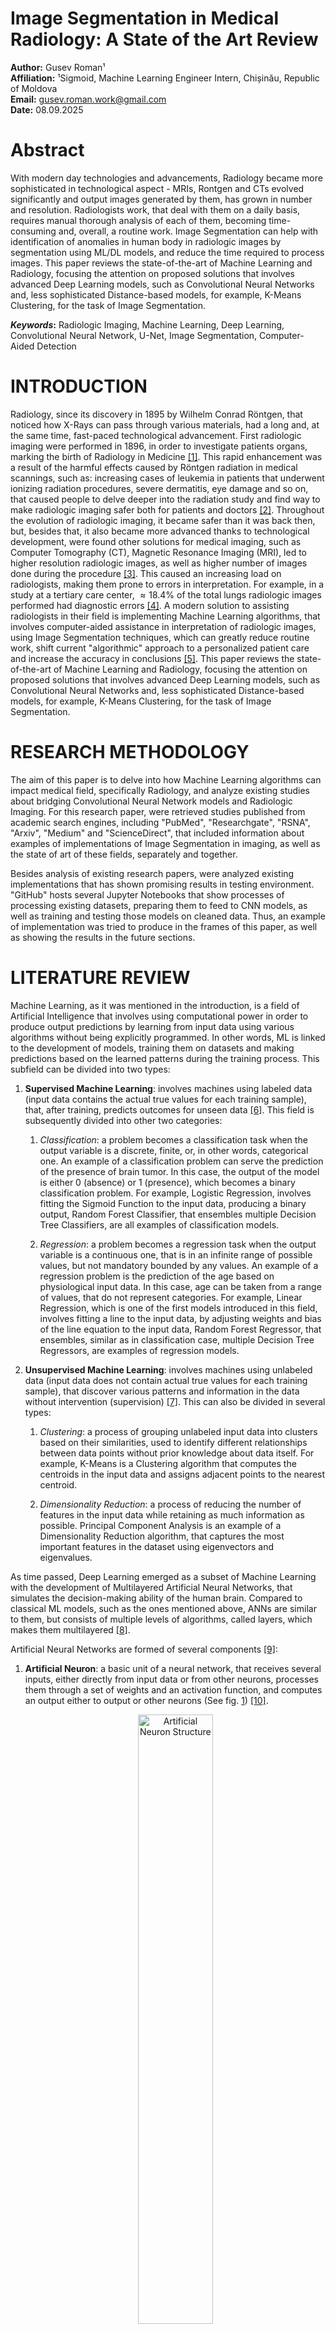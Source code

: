 # Image Segmentation in Medical Radiology: A State of the Art Review

**Author:** Gusev Roman¹  
**Affiliation:** ¹Sigmoid, Machine Learning Engineer Intern, Chișinău, Republic of Moldova  
**Email:** [gusev.roman.work@gmail.com](mailto:gusev.roman.work@gmail.com)  
**Date:** 08.09.2025

# Abstract

With modern day technologies and advancements, Radiology became more
sophisticated in technological aspect - MRIs, Rontgen and CTs evolved
significantly and output images generated by them, has grown in number
and resolution. Radiologists work, that deal with them on a daily basis,
requires manual thorough analysis of each of them, becoming
time-consuming and, overall, a routine work. Image Segmentation can help
with identification of anomalies in human body in radiologic images by
segmentation using ML/DL models, and reduce the time required to process
images. This paper reviews the state-of-the-art of Machine Learning and
Radiology, focusing the attention on proposed solutions that involves
advanced Deep Learning models, such as Convolutional Neural Networks
and, less sophisticated Distance-based models, for example, K-Means
Clustering, for the task of Image Segmentation.

***Keywords*:** Radiologic Imaging, Machine Learning, Deep Learning,
Convolutional Neural Network, U-Net, Image Segmentation, Computer-Aided
Detection

# INTRODUCTION

Radiology, since its discovery in 1895 by Wilhelm Conrad Röntgen, that
noticed how X-Rays can pass through various materials, had a long and,
at the same time, fast-paced technological advancement. First radiologic
imaging were performed in 1896, in order to investigate patients organs,
marking the birth of Radiology in Medicine [[1]](#ref_intro_2). This rapid enhancement
was a result of the harmful effects caused by Röntgen radiation in
medical scannings, such as: increasing cases of leukemia in patients
that underwent ionizing radiation procedures, severe dermatitis, eye
damage and so on, that caused people to delve deeper into the radiation
study and find way to make radiologic imaging safer both for patients
and doctors [[2]](#ref_intro_2). Throughout the evolution of radiologic imaging, it
became safer than it was back then, but, besides that, it also became
more advanced thanks to technological development, were found other
solutions for medical imaging, such as Computer Tomography (CT),
Magnetic Resonance Imaging (MRI), led to higher resolution radiologic
images, as well as higher number of images done during the procedure
[[3]](#ref_intro_3). This caused an increasing load on radiologists, making them prone
to errors in interpretation. For example, in a study at a tertiary care
center, $`\approx 18.4\%`$ of the total lungs radiologic images
performed had diagnostic errors [[4]](#ref_intro_4). A modern solution to assisting
radiologists in their field is implementing Machine Learning algorithms,
that involves computer-aided assistance in interpretation of radiologic
images, using Image Segmentation techniques, which can greatly reduce
routine work, shift current "algorithmic" approach to a personalized
patient care and increase the accuracy in conclusions [[5]](#ref_intro_5). This paper
reviews the state-of-the-art of Machine Learning and Radiology, focusing
the attention on proposed solutions that involves advanced Deep Learning
models, such as Convolutional Neural Networks and, less sophisticated
Distance-based models, for example, K-Means Clustering, for the task of
Image Segmentation.

# RESEARCH METHODOLOGY

The aim of this paper is to delve into how Machine Learning algorithms
can impact medical field, specifically Radiology, and analyze existing
studies about bridging Convolutional Neural Network models and
Radiologic Imaging. For this research paper, were retrieved studies
published from academic search engines, including "PubMed",
"Researchgate", "RSNA", "Arxiv", "Medium" and "ScienceDirect", that
included information about examples of implementations of Image
Segmentation in imaging, as well as the state of art of these fields,
separately and together.

Besides analysis of existing research papers, were analyzed existing
implementations that has shown promising results in testing environment.
"GitHub" hosts several Jupyter Notebooks that show processes of
processing existing datasets, preparing them to feed to CNN models, as
well as training and testing those models on cleaned data. Thus, an
example of implementation was tried to produce in the frames of this
paper, as well as showing the results in the future sections.

# LITERATURE REVIEW

Machine Learning, as it was mentioned in the introduction, is a field of
Artificial Intelligence that involves using computational power in order
to produce output predictions by learning from input data using various
algorithms without being explicitly programmed. In other words, ML is
linked to the development of models, training them on datasets and
making predictions based on the learned patterns during the training
process. This subfield can be divided into two types:

1.  **Supervised Machine Learning**: involves machines using labeled
    data (input data contains the actual true values for each training
    sample), that, after training, predicts outcomes for unseen data
    [[6]](#ref_intro_6). This field is subsequently divided into other two categories:

    1.  *Classification*: a problem becomes a classification task when
        the output variable is a discrete, finite, or, in other words,
        categorical one. An example of a classification problem can
        serve the prediction of the presence of brain tumor. In this
        case, the output of the model is either $`0`$ (absence) or $`1`$
        (presence), which becomes a binary classification problem. For
        example, Logistic Regression, involves fitting the Sigmoid
        Function to the input data, producing a binary output, Random
        Forest Classifier, that ensembles multiple Decision Tree
        Classifiers, are all examples of classification models.

    2.  *Regression*: a problem becomes a regression task when the
        output variable is a continuous one, that is in an infinite
        range of possible values, but not mandatory bounded by any
        values. An example of a regression problem is the prediction of
        the age based on physiological input data. In this case, age can
        be taken from a range of values, that do not represent
        categories. For example, Linear Regression, which is one of the
        first models introduced in this field, involves fitting a line
        to the input data, by adjusting weights and bias of the line
        equation to the input data, Random Forest Regressor, that
        ensembles, similar as in classification case, multiple Decision
        Tree Regressors, are examples of regression models.

2.  **Unsupervised Machine Learning**: involves machines using unlabeled
    data (input data does not contain actual true values for each
    training sample), that discover various patterns and information in
    the data without intervention (supervision) [[7]](#ref_intro_7). This can also be
    divided in several types:

    1.  *Clustering*: a process of grouping unlabeled input data into
        clusters based on their similarities, used to identify different
        relationships between data points without prior knowledge about
        data itself. For example, K-Means is a Clustering algorithm that
        computes the centroids in the input data and assigns adjacent
        points to the nearest centroid.

    2.  *Dimensionality Reduction*: a process of reducing the number of
        features in the input data while retaining as much information
        as possible. Principal Component Analysis is an example of a
        Dimensionality Reduction algorithm, that captures the most
        important features in the dataset using eigenvectors and
        eigenvalues.

As time passed, Deep Learning emerged as a subset of Machine Learning
with the development of Multilayered Artificial Neural Networks, that
simulates the decision-making ability of the human brain. Compared to
classical ML models, such as the ones mentioned above, ANNs are similar
to them, but consists of multiple levels of algorithms, called layers,
which makes them multilayered [[8]](#ref_intro_8).

Artificial Neural Networks are formed of several components [[9]](#ref_intro_9):

1.  **Artificial Neuron**: a basic unit of a neural network, that
    receives several inputs, either directly from input data or from
    other neurons, processes them through a set of weights and an
    activation function, and computes an output either to output or
    other neurons (See fig.
    <a href="#fig:lit_rev_fig_1" data-reference-type="ref"
    data-reference="fig:lit_rev_fig_1">1</a>) [[10]](#ref_intro_10).

    <p align="center">
    <img src="src/figures/neuron.png" alt="Artificial Neuron Structure" width="50%">
    </p>
    <p align="center"><em>Fig. 1 - Artificial Neuron Structure</em></p>

2.  **Activation Function**: a mathematical function applied to the
    output of an Artificial Neuron, which introduces non-linearity into
    the model and helps it learn complex patterns in the dataset.

3.  **Input Layer**: the first layer in an ANN, responsible for
    receiving raw input data, corresponds to the features in the input
    data and passes it to the next layers (Hidden Layers).

4.  **Hidden Layers**: layers between Input and Output Layers in an ANN,
    responsible that perform most of the computations required by the
    network, using activation functions in order to create
    non-linearity. It can vary in number of layers, neurons per each
    level and connections between neurons.

5.  **Output Layer**: the last layer in an ANN, that is responsible for
    producing the output of the model. This layer contains $`n = K`$
    neurons, where
    $`K \in \{class_1, class_2, ..., class_i\}, i = num_{classes}`$ is
    the number of classes, in case of classification problem, or
    $`K=1`$ - if it used for a regression task.

<figure id="fig:lit_rev_fig_.*" style="text-align: center; margin: 1em auto; max-width: 60%; width: 100%;">
<img src="src/figures/layers.png" style="width: 100%; height: auto;" />
<figcaption style="margin-top: 0.5em; font-style: italic;">Fig. 2 - Artificial Neural Network Structure - Layers</figcaption>
</figure>

Work with Radiologic Imaging involves visual analysis of the images,
detection of the deviations from normality and, at the end,
interpretation and conclusions. Computers do not have eyes that can
perceive images and perform visual analysis. Since images and videos can
serve as valuable information and necessity of processing and analysis
of above-mentioned media types, a subfield of AI - Computer Vision, has
evolved largely in the last decades. Computer Vision is concerned with
finding algorithms and ways that enable computers to interpret and
analyze visual information from digital images and videos, similar to
human sight [[11]](#ref_intro_11). Computer Vision is separated into several tasks
[[12]](#ref_intro_12):

1.  **Image Classification**: the task of predicting the label/class of
    the given image, either binary or multiclass. An example of this is
    predicting presence of liver metastases in the radiologic image (See
    fig. <a href="#fig:lit_rev_fig_3" data-reference-type="ref"
    data-reference="fig:lit_rev_fig_3">3</a>).

    <figure id="fig:lit_rev_fig_.*" style="text-align: center; margin: 1em auto; max-width: 60%; width: 100%;">
    <img src="src/figures/cv_1.png" style="width: 100%; height: auto;" />
    <figcaption style="margin-top: 0.5em; font-style: italic;">Fig. 3 - Image Classification Task</figcaption>
    </figure>

2.  **Object Detection**: the task of identification and localization of
    examples of a specific class on an image. Typically for this
    problem, algorithms specifies the location and spatial extension of
    the objects that are detected in the given image by plotting a
    bounding box around the object. For example, in the same image of
    liver metastases may be noticed boxes around several metastases in
    the liver, as well as other classes in the image, such as: aorta,
    stomach and other organs (See fig.
    <a href="#fig:lit_rev_fig_4" data-reference-type="ref"
    data-reference="fig:lit_rev_fig_4">4</a>).

    <figure id="fig:lit_rev_fig_.*" style="text-align: center; margin: 1em auto; max-width: 60%; width: 100%;">
    <img src="src/figures/cv_3.png" style="width: 100%; height: auto;" />
    <figcaption style="margin-top: 0.5em; font-style: italic;">Fig. 4 - Object Detection Task</figcaption>
    </figure>

3.  **Semantic Segmentation**: the task of assigning to each pixel of
    the given image a specific label/class, that results in binary masks
    (for each possible target variable), where $`0`$ shows that
    $`pixel_i \notin class_j`$, where $`class_j`$ is the class that is
    being the target for the binary mask, and $`1`$ characterizes
    $`pixel_i \in class_j`$, meaning that specific $`pixel_i`$ is
    assigned $`class_j`$. In the previous image, after semantic
    segmentation, every liver metastasis is colored red, without
    specifics about instances (See fig.
    <a href="#fig:lit_rev_fig_5" data-reference-type="ref"
    data-reference="fig:lit_rev_fig_5">5</a>).

    <figure id="fig:lit_rev_fig_.*" style="text-align: center; margin: 1em auto; max-width: 60%; width: 100%;">
    <img src="src/figures/cv_2.png" style="width: 100%; height: auto;" />
    <figcaption style="margin-top: 0.5em; font-style: italic;">Fig. 5 - Semantic Segmentation Task</figcaption>
    </figure>

4.  **Instance Segmentation**: the task similar to Semantic
    Segmentation, but focused on delineation of the objects within the
    same class instance-wise. In this case, each liver metastasis is
    colored differently, marking each object of the class of metastases
    (See fig. <a href="#fig:lit_rev_fig_6" data-reference-type="ref"
    data-reference="fig:lit_rev_fig_6">6</a>).

    <figure id="fig:lit_rev_fig_.*" style="text-align: center; margin: 1em auto; max-width: 60%; width: 100%;">
    <img src="src/figures/cv_4.png" style="width: 100%; height: auto;" />
    <figcaption style="margin-top: 0.5em; font-style: italic;">Fig. 6 - Instance Segmentation Task</figcaption>
    </figure>

As a result, radiologists may benefit a lot from Computer Vision in
general [[13]](#ref_intro_13). The main focus of this paper is Image Segmentation, that has
the potency to specifically and accurately predict the position, shape
and size of the abnormalities in the images [[14]](#ref_intro_14). Depending on the
point of interest of the radiologists, they may be interested in general
interpretation, which can be done using Semantic Segmentation, or, in
case of particularities and separate instances of the analyzed class -
using Instance Segmentation.

For the task of Image Analysis, the most appropriate type of ANNs is
Convolutional Neural Network. This type of ANN was first introduced in
the 1960s. Due to its promising performance results in Computer Vision,
it quickly became one of the most commonly used ANNs in this field
[[15]](#ref_intro_15) [[16]](#ref_intro_16). CNNs are formed of 4 layers:

1.  **Convolutional Layer**: a layer that uses a kernel filter that
    slides across the input image step by step and, called convolution
    operation, calculates the dot product between the weights of the
    filter and pixel values of the image at each step and produces a new
    matrix, called 2D activation map. This operation can be expressed as
    it follows in Eq. <a href="#eq:activation" data-reference-type="ref"
    data-reference="eq:activation">[eq:activation]</a> (See fig.
    <a href="#fig:lit_rev_fig_7" data-reference-type="ref"
    data-reference="fig:lit_rev_fig_7">7</a>):
    ``` math
    Activation\text{ }map = Input * Filter = \sum_{y=0}^{columns}\left( \sum_{x=0}^{rows} Input\left(x-p, y-q\right) Filter\left(x,y\right) \right)
    ```

    <figure id="fig:lit_rev_fig_.*" style="text-align: center; margin: 1em auto; max-width: 60%; width: 100%;">
    <img src="src/figures/conv2d.png" style="width: 100%; height: auto;" />
    <figcaption style="margin-top: 0.5em; font-style: italic;">Fig. 7 - Convolution Operation</figcaption>
    </figure>

2.  **Pooling Layer**: a layer that reduces the spatial dimensions
    (down-sampling) of the feature maps while retaining the most
    significant and valuable information, by the same mechanism of
    sliding a filter across the input map. One of the most common types
    of pooling layer is Max-Pooling layer, that selects highest value
    pixel and retains it (See fig.
    <a href="#fig:lit_rev_fig_8" data-reference-type="ref"
    data-reference="fig:lit_rev_fig_8">8</a>).

    <figure id="fig:lit_rev_fig_.*" style="text-align: center; margin: 1em auto; max-width: 60%; width: 100%;">
    <img src="src/figures/max_pool.png" style="width: 100%; height: auto;" />
    <figcaption style="margin-top: 0.5em; font-style: italic;">Fig. 8 - Max-Pooling Layer</figcaption>
    </figure>

3.  **Activation Function Layer**: each convolutional layer employs an
    activation function that is applied to the output map, derived after
    convolution, in order to add non-linearity for complex patterns and
    ensure consistency in pixel values. One of the most popular
    activation functions is ReLU (Rectified Linear Unit Function) as in
    Eq. <a href="#eq:relu" data-reference-type="ref"
    data-reference="eq:relu">[eq:relu]</a>, however other functions,
    such as: Sigmoid Function, can also be used.
    ``` math
    f(x) = \begin{cases}
            x, & \text{for } x > 0\\
            0, & \text{for } x\leq 0
            \end{cases}
    ```

4.  **Fully-Connected Layer**: a layer that receives, after last pooling
    or convolutional layer, the output of the maps, that is is
    flattened, and that acts as input features. This layer is
    responsible for the final prediction.

Classical CNN architecture solves the problem of Image Classification,
but Image Segmentation takes a step further, by employing inside of CNN
an Encoder and Decoder, transforming it into a Fully Convolutional
Neural Network. The following structure is based on the original
research paper by Shelhamer et. al. (See fig.
<a href="#fig:lit_rev_fig_9" data-reference-type="ref"
data-reference="fig:lit_rev_fig_9">9</a>).

<figure id="fig:lit_rev_fig_.*" style="text-align: center; margin: 1em auto; max-width: 60%; width: 100%;">
<img src="src/figures/fcn.png" style="width: 100%; height: auto;" />
<figcaption style="margin-top: 0.5em; font-style: italic;">Fig. 9 - Fully Convolutional Neural Network Structure</figcaption>
</figure>

1.  **Encoder**: a part responsible for down-sampling, similar as in
    description above, using sequences of Convolutional and Pooling
    layers. Basically, this is the exactly above-mentioned CNN
    structure, but without the fully-connected layer

2.  **Decoder**: a single layer that is responsible for up-sampling the
    output from the Encoder in order to restore the original size of the
    image and reconstruct spatial details that may have been lost during
    the down-sampling process. This is done by transposed convolution
    operations (See fig.
    <a href="#fig:lit_rev_fig_10" data-reference-type="ref"
    data-reference="fig:lit_rev_fig_10">10</a>).

    <figure id="fig:lit_rev_fig_.*" style="text-align: center; margin: 1em auto; max-width: 60%; width: 100%;">
    <img src="src/figures/trans_conv.png" style="width: 100%; height: auto;" />
    <figcaption style="margin-top: 0.5em; font-style: italic;">Fig. 10 - Transposed Convolution Operation</figcaption>
    </figure>

One of the most used Image Segmentation models that was researched for
the task of Semantic Segmentation in Medical Imaging is U-Net, due to
its accuracy in segmentation of small targets, scalable architecture and
requirement of high computational efficiency algorithms, backed up by
the necessity of making fast decisions in critical situations, common in
medical and healthcare institutions [[18]](#ref_intro_18).

U-Net is a Fully Convolutional Neural Network, but instead of using a
single up-sampling layer in Decoder, it implements multiple steps of
up-sampling. This increases the resolution of the output image. At the
same time, U-Net adds so-called skip connections, that are derived from
the concept of ResNet (Residual Networks) (See fig.
<a href="#fig:lit_rev_fig_11" data-reference-type="ref"
data-reference="fig:lit_rev_fig_11">11</a>). These connections are
shortcuts from earlier steps in Encoder to Decoder corresponding step.
This ensures that small details of the output feature maps at each step,
that may be lost during down-sampling, are kept across the algorithm. In
other words, these connections pass context to upper layers in Encoder
[[19]](#ref_intro_19).

<figure id="fig:lit_rev_fig_.*" style="text-align: center; margin: 1em auto; max-width: 60%; width: 100%;">
<img src="src/figures/unet.png" style="width: 100%; height: auto;" />
<figcaption style="margin-top: 0.5em; font-style: italic;">Fig. 11 - U-Net Architecture</figcaption>
</figure>

All these additions makes U-Net better at reconstruction of the original
image spatial characteristics, as well as overlapping binary maps onto
the image, creating the segments around predicted as positive class
pixels (See fig. <a href="#fig:lit_rev_fig_12" data-reference-type="ref"
data-reference="fig:lit_rev_fig_12">12</a>).

<figure id="fig:lit_rev_fig_.*" style="text-align: center; margin: 1em auto; max-width: 60%; width: 100%;">
<img src="src/figures/unet_example.png" style="width: 100%; height: auto;" />
<figcaption style="margin-top: 0.5em; font-style: italic;">Fig. 12 - Example of Image Segmentation using U-Net - Result on the
ISBI cell tracking challenge. <strong>(a)</strong> part of an input
image of the "PhC-US373" data set. <strong>(b)</strong> Segmentation
result (cyan mask) with manual ground truth (yellow border)
<strong>(c)</strong> input image of the "DIC-HeLa" data set.
<strong>(d)</strong> Segmentation result (random colored masks) with
manual ground truth (yellow border).</figcaption>
</figure>

Medical Images contain many structures, both normal, such as organs,
bones, muscles, fat and others, and abnormal ones - tumors, lesions,
absence, duplication or changes in normal structures, etc. Segmentation,
in this context, covers the process of identification of both types of
structures in radiologic images. Since human body is not the same for
all people, some differences in particularities of their anatomical
characteristics, radiologic images can differ from one patient to
another, especially in abnormalities of the human body [[20]](#ref_intro_20). This
increases the complexity in training Image Segmentation models.

U-Net, due to its approach at preserving context across the steps of the
algorithm, its authors, in their original paper, mentioned its
efficiency in medical image segmentation applications. Further will be
described a study case of U-Net Image Segmentation of tumors in brain
radiologic images. Some papers cover the problem of data acquisition,
since medical images comes in various formats, for example, "Digital
Imaging and Communications in Medicine" (*DICOM*) and "Neuroimaging
Informatics Technology Initiative" (*NIFTI*), that represent
3-dimensional data, that can be thought as stacked sliced 2-dimensional
images in all 3 plans - Axial, Coronal and Sagittal (See fig.
<a href="#fig:lit_rev_fig_13" data-reference-type="ref"
data-reference="fig:lit_rev_fig_13">13</a>) [[21]](#ref_intro_21).

<figure id="fig:lit_rev_fig_.*" style="text-align: center; margin: 1em auto; max-width: 60%; width: 100%;">
<img src="src/figures/brain_plans.jpg" style="width: 100%; height: auto;" />
<figcaption style="margin-top: 0.5em; font-style: italic;">Fig. 13 - The three perspective planes used in medical imaging -
Axial/Transversal, Coronal and Sagittal</figcaption>
</figure>

Several datasets are available on web, including the one used in the
study case of Brain Tumor Segmentation using enhanced versions of U-Net
with EfficientNet-B4 Encoder, pretrained on ImageNet resources, which
means that the only part of the network that requires training, is
Decoder. This reduces training time and enables features extraction
using pretrained weights, resulting in higher accuracy in extracting
hierarchical features, such as edges, shapes, patterns and so on. The
proposed workflow of the model is displayed below (See fig.
<a href="#fig:lit_rev_fig_14" data-reference-type="ref"
data-reference="fig:lit_rev_fig_14">14</a>):

<figure id="fig:lit_rev_fig_.*" style="text-align: center; margin: 1em auto; max-width: 60%; width: 100%;">
<img src="src/figures/workflow.png" style="width: 100%; height: auto;" />
<figcaption style="margin-top: 0.5em; font-style: italic;">Fig. 14 - The three perspective planes used in medical imaging -
Axial/Transversal, Coronal and Sagittal</figcaption>
</figure>

First step of the workflow focuses on the image preprocessing. ImageNet
brain tumor dataset, used in the referenced paper, is available on
ImageNet and contains 3064 T1-weighted contrast-enhanced images from 233
patients with three kinds of brain tumor: meningioma, glioma and
pituitary tumor, alongside with true label of each sample, and tumor
border in format of a vector storing the coordinates of tumor border in
the format $`\left[x_1, y_1, x_2, y_2, ..., x_i, y_i\right]`$. All the
data is stored in `.mat` file. As addition to the dataset, original
authors provided a snippet to convert images to `.jpg` image format.
With additional implementation of extracting binary mask, that
represents ground truth segmentation, the code looks as it follows:

``` matlab
input_folder = 'your input path';
output_folder = 'your output path';
file_list = dir(fullfile(input_folder, '*.mat')); 
disp(file_list);
for i = 1:numel(file_list)
    file_name = file_list(i).name;
    file_path = fullfile(input_folder, file_name);
    
    mat_data = load(file_path);  
    cjdata = mat_data.cjdata;

    im1 = double(cjdata.image);
    min1 = min(im1(:));
    max1 = max(im1(:));
    im = uint8(255/(max1-min1)*(im1-min1));

    im1_mask = double(cjdata.tumorMask);
    min1_mask = min(im1_mask(:));
    max1_mask = max(im1_mask(:));
    im_mask = uint8(255/(max1_mask-min1_mask)*(im1_mask-min1_mask));

    label = cjdata.label;  

    tumorBorder = cjdata.tumorBorder;

    disp(tumorBorder);
    
    label_folder = fullfile(output_folder, num2str(label));
    if ~exist(label_folder, 'dir')
        mkdir(label_folder); 
    end
    
    [~, file_name_base, ~] = fileparts(file_name);
    output_file_path = fullfile(label_folder, strcat(file_name_base, '.jpg'));
    output_file_path_mask = fullfile(label_folder, strcat(file_name_base, '_mask', '.jpg'));
    
    imwrite(im, output_file_path);
    imwrite(im_mask, output_file_path_mask);
end
```

As a result, an example of input images is provided below (See fig.
<a href="#fig:lit_rev_fig_15" data-reference-type="ref"
data-reference="fig:lit_rev_fig_15">15</a>). On the left side, can be
seen the original image of the brain and on the right side the
corresponding binary mask that represents the surrounded brain tumor
border with white color.

<figure id="fig:lit_rev_fig_.*" style="text-align: center; margin: 1em auto; max-width: 60%; width: 100%;">
    <div style="display: flex; justify-content: center; gap: 20px; align-items: flex-start;">
        <div style="flex: 1;">
            <img src="src/figures/1.jpg" style="width: 100%;" style="width: 100%; height: auto;" />
            <p><em>(a) Example of an MRI Image with brain tumor present</em></p>
        </div>
        <div style="flex: 1;">
            <img src="src/figures/1_mask.jpg" style="width: 100%;" style="width: 100%; height: auto;" />
            <p><em>(b) Corresponding Binary Mask with segmented brain tumor</em></p>
        </div>
    </div>
    <figcaption style="margin-top: 0.5em; font-style: italic;">Fig. 15 - First Sample of the Brain Tumor Dataset</figcaption>
</figure>

However, images are converted to *RGB* color map, which, taken in
consideration the importance of image preprocessing, can be an obstacle
in this process. One of the outlined preprocessing steps is CLAHE
(Contrast Limited Adaptive Histogram Equalization), which is is used to
improve the contrast of images, but, instead of changing the contrast of
the entire image, it divides images in smaller parts and adjusts their
contrast separately, avoiding getting the image too bright or too dark
[[22]](#ref_intro_22). An example of advantage of this approach can be seen in the
following example (See fig.
<a href="#fig:lit_rev_fig_16" data-reference-type="ref"
data-reference="fig:lit_rev_fig_16">16</a>):

<figure id="fig:lit_rev_fig_.*" style="text-align: center; margin: 1em auto; max-width: 60%; width: 100%;">
<img src="src/figures/clahe.png" style="width: 100%; height: auto;" />
<figcaption style="margin-top: 0.5em; font-style: italic;">Fig. 16 - Comparison between original, HE, and CLAHE equalized X-ray
images with corresponding histograms</figcaption>
</figure>

As it may be seen, CLAHE provides a better histogram equalization than
in traditional HE method. As it was mentioned, converted images are in
*RGB* color space, but CLAHE, applied on this color map, impacts the
coloring of the images, since it modifies at least one of the three
color channels, that are highly-correlated, thus producing new artifact
colors [[23]](#ref_intro_23), which can make ML Models capture new unwanted data as
patterns. Besides that, in imaging, an important aspect is
device-dependency. *RGB* is device-dependent, meaning images in *RGB*
are interpreted differently depending on the device it is viewed. Thus,
a need of a consistent and device-independent color map has appeared.
This need was full-filled in 1976 when *CIELAB* color map was developed.
*CIELAB* is a color map that is formed of 3 components: $`L`$ -
Perceptual Lightness ($`L \in [0, 100]`$, where $`0 = Black`$ and
$`100 = White`$), $`a^*`$ - first color component
($`a^* \in [-127, 127]`$, where $`-127 = Green`$ and $`127 = Red`$) and
$`b^*`$ - second color component ($`a^* \in [-127, 127]`$, where
$`-127 = Yellow`$ and $`100 = 127`$), which can represent the gamut of
human color perception, thus making it the most appropriate for accurate
color interpretation in images, especially in restoring details CNN
output [[24]](#ref_intro_24). For example, *RGB* can represent a small portion of the
range of possible color nuances (See fig.
<a href="#fig:lit_rev_fig_17" data-reference-type="ref"
data-reference="fig:lit_rev_fig_17">17</a>).

<figure id="fig:lit_rev_fig_.*" style="text-align: center; margin: 1em auto; max-width: 60%; width: 100%;">
<img src="src/figures/rgb_lab.png" style="width: 100%; height: auto;" />
<figcaption style="margin-top: 0.5em; font-style: italic;">Fig. 17 - Comparison between <em>RGB</em> and <em>CIELAB</em> color
spaces</figcaption>
</figure>

As it may be seen, the triangle on the left side represents how *RGB*
captures color nuances, being a subset of the possible colors
represented in *CIELAB* color space. Since *CIELAB* contains a separate
channel for Lightness, it can be used for CLAHE algorithm, thus leaving
color channels untouched, that will not produce color artifacts, making
it appropriate for application in Medical Imaging.

Returning back to the discussed research paper on U-Net application in
Radiology Imaging, one important step in dataset preprocessing is
conversion from *RGB* color space to *CIELAB*.

``` python
# Using OpenCV, read radiologic images.
img_rgb = cv2.imread(os.path.join(dataset_directory, filename))
# By default, OpenCV library reads images in BGR color space, therefore, for the conversion to LAB, images should be in RGB color space.
img_rgb = cv2.cvtColor(img_rgb, cv2.COLOR_BGR2RGB)
# OpenCV supports LAB color space and offers functions to operate with LAB format.
img_lab = cv2.cvtColor(img_rgb, cv2.COLOR_RGB2LAB)
```

After conversion to *CIELAB* color space, CLAHE algorithm is safely
applied on the $`L`$ channel. Thus, the contrast of the images are
enhanced.

``` python
# Initialize CLAHE object using default arguments
clahe = cv2.createCLAHE(clipLimit=2.0, tileGridSize=(8, 8))
# Split the image by channels (L, a*, b*)
l, a, b = cv2.split(img_lab)
# Apply CLAHE Transformation on L channel
l_clahe = clahe.apply(l)
# Restore back the image by combining all 3 channels
img_lab_clahe = cv2.merge([l_clahe, a, b])
# Convert back to RGB for visualization (alternativelly, save in .tiff format, because supports float pixel values)
img_lab_rgb = cv2.cvtColor(img_lab, cv2.COLOR_LAB2RGB)
img_lab_clahe_rgb = cv2.cvtColor(img_lab_clahe, cv2.COLOR_LAB2RGB)
```

Next step of preprocessing in the paper is applying Gaussian Filter in
order to reduce the noise and smooth the image, increasing the overall
quality of the image.

``` python
# Apply Gaussian Filter with kernel size 5x5 and standard deviation on X-axis 0
img_lab_clahe_gauss = cv2.GaussianBlur(img_lab_clahe, (5, 5), 0)
# Convert LAB image to RGB for visualization
img_lab_clahe_gauss_rgb = cv2.cvtColor(img_lab_clahe_gauss, cv2.COLOR_LAB2RGB)
```

After that, all the resulting images are resized to $`256\times256`$ to
imply consistency in images and adhere to U-Net architecture input
dimensions, and normalized. All of the masks were also resized to the
same dimension, normalized and reshaped to include a single channel.

As an example of the preprocessing, below is provided, step-by-step,
modifications of the images alongside with ground-truth segmentation
from the training examples (See fig.
<a href="#fig:lit_rev_fig_18" data-reference-type="ref"
data-reference="fig:lit_rev_fig_18">18</a>).

<figure id="fig:lit_rev_fig_.*" style="text-align: center; margin: 1em auto; max-width: 60%; width: 100%;">
<img src="src/figures/Figure_1.png" style="width: 100%; height: auto;" />
<figcaption style="margin-top: 0.5em; font-style: italic;">Fig. 18 - Original and Applied <em>LAB</em> conversion and CLAHE
algorithm - Original dimension</figcaption>
</figure>

The proposed model in the reviewed paper is Multi-Scale Attention U-Net
with EfficientNet-B4 Encoder. As it was mentioned, U-Net is formed of
two components - Encoder and Decoder.

1.  **Encoder**: EfficientNet-B4 encoder that is pretrained of ImageNet
    dataset, provides very high performance results, responsible for
    hierarchical feature extraction and captures low-level and
    high-level features useful for brain tumor segmentation. Besides
    classical convolution layer, it uses the concept of Mobile Inverted
    Bottleneck Convolution (MBConv) layers (See fig.
    <a href="#fig:lit_rev_fig_19" data-reference-type="ref"
    data-reference="fig:lit_rev_fig_19">19</a>).

    <figure id="fig:lit_rev_fig_.*" style="text-align: center; margin: 1em auto; max-width: 60%; width: 100%;">
    <img src="src/figures/b4net.png" style="width: 100%; height: auto;" />
    <figcaption style="margin-top: 0.5em; font-style: italic;">Fig. 19 - EfficientNet-B4 Architecture</figcaption>
    </figure>

    First step is to pass input image through simple convolution layer,
    while the rest of the blocks are MBConv layers, that comprises
    multiple convolution operations. Initially, $`1\times1`$ convolution
    block expands the number of input channels, then depth-wise
    $`3\times3`$ convolution block is applied over produced channels.
    After that, the output is sent through a skip connection to the end
    of the layer and, at the same time, to the Squeeze-and-Excitation
    block, that reduces the map, applies non-linear activation function
    and restores the spatial dimensions, where first the map is squeezed
    and then expanded back to original shape. This allows model to
    perceive important feature better, since their "weights" are higher
    than for non-important features, and this type of layer can perceive
    them better (See fig.
    <a href="#fig:lit_rev_fig_20" data-reference-type="ref"
    data-reference="fig:lit_rev_fig_20">20</a>).

    <figure id="fig:lit_rev_fig_.*" style="text-align: center; margin: 1em auto; max-width: 60%; width: 100%;">
    <img src="src/figures/mbconv.png" style="width: 100%; height: auto;" />
    <figcaption style="margin-top: 0.5em; font-style: italic;">Fig. 20 - MBConv Architecture</figcaption>
    </figure>

2.  **Decoder**: Multi-Scale Attention architecture is embedded inside
    of the Decoder and focuses on spatial position of important features
    in the encoder feature maps by applying additional residual
    attention blocks and combining them with features from the encoder
    using skip connections, improving model segmentation on relevant
    features. Each decoder block acts as a Residual Attention Block,
    which combines skip connections with multi-scale attention
    techniques. First, as in original U-Net, feature map is up-sampled
    using transposed convolution, increasing spatial dimensions of the
    maps. "Multi-Scale", in this context, uses convolutions with
    different kernel sizes, in order to obtain contextual information at
    different scales. After that, using simple convolution, all the
    generated maps are merged into a single one. An attention mask is
    produces by passing multiscale features through another convolution
    and activation layer, that is later applied through element-wise
    multiplication to the feature map (See fig.
    <a href="#fig:lit_rev_fig_21" data-reference-type="ref"
    data-reference="fig:lit_rev_fig_21">21</a>).

    <figure id="fig:lit_rev_fig_.*" style="text-align: center; margin: 1em auto; max-width: 60%; width: 100%;">
    <img src="src/figures/msad.png" style="width: 100%; height: auto;" />
    <figcaption style="margin-top: 0.5em; font-style: italic;">Fig. 21 - Multi-Scale Attention Decoder</figcaption>
    </figure>

In the paper, researchers focused on several metrics:

1.  **Dice similarity coefficient (DSC)**: measures the overlap between
    Predicted Segmentation and Ground Truth Segmentation. Higher values
    of DSC coefficient indicate accurate tumor localization.
    ``` math
    \begin{gathered}
    DSC = \frac{2|P \cap G|}{|P|+|G|} \\
    P \text{ - Predicted Segmentation} \\
    G \text{ - Ground Truth Segmentation} \\
    |P| \text{ - total number of pixels in predicted segmentation} \\
    |G| \text{ - total number of pixels in ground truth segmentation} \\
    |P \cap G| \text{ - total number of overlapping pixels in between predicted and ground truth segmentation}
        
    \end{gathered}
    ```

2.  **Intersection over union (IoU)**: known as Jaccard Index, measures
    the ratio between the intersection and union between Predicted
    Segmentation and Ground Truth Segmentation. Compared to DSC, IoU
    penalizes more under- and over-segmentation. However, those two
    metrics are pretty similar and offer relatively similar values. One
    of the most used metrics is DSC, due to the fact that, using DSC,
    can be computed Dice Loss $`Dice_{Loss} = 1 - DSC`$, that is
    differentiable, while IoU is not.
    ``` math
    \begin{gathered}
    IoU = \frac{|P \cap G|}{|P \cup G|} = \frac{|P \cap G|}{|P| + |G| - |P \cap G|} \\
    P \text{ - Predicted Segmentation} \\
    G \text{ - Ground Truth Segmentation} \\
    |P| \text{ - total number of pixels in predicted segmentation} \\
    |G| \text{ - total number of pixels in ground truth segmentation} \\
    |P \cap G| \text{ - total number of overlapping pixels in between predicted and ground truth segmentation} \\
    |P \cup G| \text{ - total number of distinct pixels either in predicted or ground truth segmentation}
        
    \end{gathered}
    ```

3.  **Mean intersection over union (mean IoU)**: measures the average
    intersection between the predicted and ground-truth segmentation
    across all classes in order to give a general interpretation of
    models performance.
    ``` math
    \begin{gathered}
    IoU_{mean} = \frac{1}{C} \sum_{c=1}^C \frac{|P_c \cap G_c|}{|P_c \cup G_c|} = \frac{1}{C} \sum_{c=1}^C \frac{|P_c \cap G_c|}{|P_c| + |G_c| - |P_c \cap G_c|} \\
    C \text{ - total number of classes} \\
    P_c \text{ - Predicted Segmentation for class $c$} \\
    G_c \text{ - Ground Truth Segmentation for class $c$} \\
    |P_c| \text{ - total number of pixels in predicted segmentation for class $c$} \\
    |G_c| \text{ - total number of pixels in ground truth segmentation for class $c$} \\
    |P_c \cap G_c| \text{ - total number of overlapping pixels in between predicted and ground truth segmentation for class $c$} \\
    |P_c \cup G_c| \text{ - total number of distinct pixels either in predicted or ground truth segmentation for class $c$}
        
    \end{gathered}
    ```

4.  **Precision**: measures the ratio of correctly identified tumor
    pixels of the total number of pixels that were classified as tumors.
    ``` math
    \begin{gathered}
    Precision = \frac{TP}{TP + FP} \\
    TP \text{ - total number of correctly classified pixels as tumors} \\
    FP \text{ - total number of incorrectly classified non-tumor pixels as tumors}
        
    \end{gathered}
    ```

5.  **Recall**: measures the ratio of correctly classified tumor pixels
    and the total number of actual tumor pixels.
    ``` math
    \begin{gathered}
    Recall = \frac{TP}{TP + FN} \\
    TP \text{ - total number of correctly classified pixels as tumors} \\
    FN \text{ - total number of incorrectly classified tumor pixels as non-tumors}
        
    \end{gathered}
    ```

6.  **Specificity**: measures the ratio between correctly identified
    non-tumor pixels and the total number of actual non-tumor pixels.
    ``` math
    \begin{gathered}
    Sensitivity = \frac{TN}{TN + FP} \\
    TN \text{ - total number of correctly classified pixels as non-tumors} \\
    FP \text{ - total number of incorrectly classified non-tumor pixels as tumors}
        
    \end{gathered}
    ```

7.  **Accuracy**: measures the ratio of correctly predicted pixels to
    the total number of pixels. This metric, taken alone, may be
    misleading, because it does not take into consideration cases of
    imbalanced datasets (ratio of one class to another class is very
    high, e.g. Brain Tumor Classification Problems). For example, if a
    model was trained on an imbalanced dataset, it might learn to
    predict the majority class to all samples, and since there is a very
    high number of samples of majority class, this metric will show high
    accuracy, but the model is still performing badly, since it
    misclassifies all of the minority class.
    ``` math
    \begin{gathered}
    Accuracy = \frac{TP + TN}{TP + TN + FP + FN} \\
    TP \text{ - total number of correctly classified pixels as tumors} \\
    TN \text{ - total number of correctly classified pixels as non-tumors} \\
    FP \text{ - total number of incorrectly classified non-tumor pixels as tumors} \\
    FN \text{ - total number of incorrectly classified tumor pixels as non-tumors}
        
    \end{gathered}
    ```

As a result, their proposed enhanced U-Net performed very well.
Specifically, they performed a comparative analysis between different
types of EfficientNet-B family of Encoders. With EfficientNet-B4
Encoder, their model obtained highest DSC, IoU and Recall, that resulted
in the best segmentation of tumor pixels. Besides that, since medicine
is a field where mistakes may have heavy consequences, it is a practice
to sacrifice Precision in order to obtain higher Recall, which means
that it is better to misclassify some radiologic images that exhibit
non-tumor patients rather than to misclassify some patients that
actually have a tumor or multiple ones as being non-tumor patients.
Besides that, EfficientNet-B4 Encoder manifested lower consumption of
computational power compared to EfficientNet-B6, that had similar
results in performance metrics.

<div id="tab:tab_1">

| **Model**         | **DSC** | **IoU** | **Precision** | **Recall** | **Specificity** |
|:------------------|:--------|:--------|:--------------|:-----------|:----------------|
| *EfficientNet-B0* | 0.9127  | 0.8476  | 0.9756        | 0.8683     | 0.9998          |
| *EfficientNet-B1* | 0.9026  | 0.8419  | 0.9738        | 0.8645     | 0.9997          |
| *EfficientNet-B2* | 0.9289  | 0.8725  | 0.9705        | 0.8983     | 0.9997          |
| *EfficientNet-B3* | 0.8986  | 0.8222  | 0.9864        | 0.8327     | 0.9999          |
| *EfficientNet-B4* | 0.9339  | 0.8795  | 0.9657        | 0.9103     | 0.9996          |
| *EfficientNet-B5* | 0.8806  | 0.8212  | 0.9647        | 0.8498     | 0.9996          |
| *EfficientNet-B6* | 0.9327  | 0.8778  | 0.9671        | 0.9063     | 0.9997          |
| *EfficientNet-B7* | 0.9171  | 0.8120  | 0.9817        | 0.8664     | 0.9998          |

Comparison of EfficientNet-B Encoder Family variants performance

</div>

As a result of testing the model with those encoder, they obtained the
following plot (See fig.
<a href="#fig:lit_rev_fig_22" data-reference-type="ref"
data-reference="fig:lit_rev_fig_22">22</a>). It may be noticed that
EfficientNet-B4 obtained the closest segmentation to the original
ground-truth one.

<figure id="fig:lit_rev_fig_.*" style="text-align: center; margin: 1em auto; max-width: 60%; width: 100%;">
<img src="src/figures/results.png" style="width: 100%; height: auto;" />
<figcaption style="margin-top: 0.5em; font-style: italic;">Fig. 22 - Predicted Binary Masks by Multi-Scale Attention U-Net with
each Encoder of EfficientNet-B Family alongside with Ground-Truth Mask
and original Image.</figcaption>
</figure>

Another study focused on implementation of Optimized Fuzzy K-Means
clustering algorithm for Brain Tumor Segmentation. K-Means clustering is
an iterative, centroid-based clustering Unsupervised Machine Learning
algorithm that segments a dataset into similar groups based on the
distance between their centroids [[25]](#ref_intro_25). In classical K-Means
Clustering, the steps to train the model are the following:

1.  Initialization of the number of Clusters $`K`$. This should be done
    before-hand.

2.  Random selection of $`K`$ points from the dataset and are assigned
    different labels.

3.  Each point in the dataset is assigned to the closest cluster $`K_i`$
    by Euclidian Distance.
    ``` math
    \begin{gathered}
    Distance = \sqrt{\left(x_2-x_1\right)^2 + \left(y_2-y_1\right)^2} \\
    \left(x_1, y_1\right) \text{ - coordinates of $K_i$ centroid} \\
    \left(x_2, y_2\right) \text{ - coordinates of analyzed data point}
        
    \end{gathered}
    ```

4.  After all the points are assigned, recalculate the centroids as mean
    of all point assigned to the cluster $`K_i`$.
    ``` math
    \begin{gathered}
    K_i = \frac{1}{n_i}\sum_{j=1}^{n_i} \vec{x_i} \\
    n_i \text{ - number of points in cluster $i$} \\
    K_i \text{ - new centroid of cluster $i$} \\
    \vec{x_i} \text{ - vector representing each data point in the cluster $i$}
        
    \end{gathered}
    ```

5.  Repeat iteratively previous two steps until no change in clusters
    centroids or maximum iterations achieved (See fig. <a href="#fig:lit_rev_fig_23" data-reference-type="ref" data-reference="fig:lit_rev_fig_23">23</a>).

<figure id="fig:lit_rev_fig_.*" style="text-align: center; margin: 1em auto; max-width: 60%; width: 100%;">
<img src="src/figures/kmeans.png" style="width: 100%; height: auto;" />
<figcaption style="margin-top: 0.5em; font-style: italic;">Fig. 23 - Example of K-Means Algorithm</figcaption>
</figure>

Fuzzy K-Means works using Fuzzy Logic. It computes a Membership Matrix
for each data point in contrast to Euclidean Distance applied in the
original K-Means. This approach allows overlapping clusters and adds
flexibility, since it offers soft-decision results in format of
probabilities of data points cluster membership.

In the above-mentioned study, authors used Fuzzy K-Means Clustering for
Brain Tumor Segmentation. As a preprocessing step of the radiologic
images, they implemented Gaussian Blur and Normalization, similar to the
approach from previous study case. However, no additional Contrast
Enhancement techniques were applied.

As for the model, they similarly used additional implementations, such
as:

1.  **Centroid Initialization with K-Means++**: one centroid is selected
    at random and subsequent selection is done based on the probability
    that is proportional to the square of the Euclidean Distance between
    the data point and closest selected center.

2.  **Use of Vectorization**: in membership update step, they used
    vectorized operations of matrices, and others.

As evaluation metrics, they used DSC, IoU, Precision, Recall, Accuracy
and F1-Score.

As a result, they obtained the following predictions (See fig.
<a href="#fig:lit_rev_fig_24" data-reference-type="ref"
data-reference="fig:lit_rev_fig_24">24</a>). As it may be seen, Fuzzy
K-Means performed close to the ground-truth binary masks segmentation.
Its predictions overall visual similarities with true label masks can be
seen, however False Positives and False Negatives can still be seen,
but, since the approach is much less complex than CNNs, results are
impressive.

<figure id="fig:lit_rev_fig_.*" style="text-align: center; margin: 1em auto; max-width: 60%; width: 100%;">
<img src="src/figures/results_2.png" style="width: 100%; height: auto;" />
<figcaption style="margin-top: 0.5em; font-style: italic;">Fig. 24 - Segmentation Results <strong>(a)</strong> Original Image
<strong>(b)</strong> Preprocessed Image, <strong>(c)</strong>
Ground-Truth Binary Mask <strong>(d)</strong> K-Means Clustering,
<strong>(e)</strong> FCM <strong>f</strong> Proposed Fuzzy K-Means
Clustering</figcaption>
</figure>

At the end of the paper, they offered the performance metrics of the
Fuzzy K-Means Clustering in Brain Tumor Image Segmentation. The
performance is very high, higher than in the previous study case with
U-Net as a model. This also may be due to the differences in the dataset
sizes, as well as other factors that may affect the metric performances.
Besides this, not much information was provided on the algorithms and
implementations in both articles, therefore no comparison between them
may be done.

<div id="tab:tab_2">

| **Image No.** | **DSC** | **IoU** | **Precision** | **Recall** | **Accuracy** | **F1 Score** |
|:---|:---|:---|:---|:---|:---|:---|
| *1* | 0.9776 | 0.9562 | 0.9899 | 0.9656 | 0.9960 | 0.9776 |
| *2* | 0.9724 | 0.9464 | 0.9781 | 0.9669 | 0.9972 | 0.9724 |
| *3* | 0.9721 | 0.9457 | 0.9699 | 0.9743 | 0.9994 | 0.9721 |
| *4* | 0.9707 | 0.9430 | 0.9617 | 0.9797 | 0.9988 | 0.9707 |
| *5* | 0.9145 | 0.8825 | 0.9928 | 0.8477 | 0.9862 | 0.9145 |
| *6* | 0.9861 | 0.9778 | 0.9852 | 0.9101 | 0.9912 | 0.9461 |
| *Average* | 0.9072 | 0.9419 | 0.9796 | 0.9407 | 0.9948 | 0.9589 |

Analysis of Fuzzy K-Means Clustering Performance Metrics in Brain Tumor
Segmentation Task

</div>

# CONCLUSIONS

High performance in Image Segmentation, for example Brain Tumor
Segmentation, manifested by various Machine Learning Models, especially
U-Net and Fuzzy K-Means Clustering, specifically tailored for
Applications in Medical Imaging, is a result of complex work of many
people. As demonstrated, those models may represent a valuable
assistance for radiologists in their routine work by reducing the amount
of time spent per each image and assisting in image exploration and,
possibly, reduce the rate of error in their practice.

# Bibliography
<div id="refs" class="references csl-bib-body" entry-spacing="0">

<div id="ref-intro_1" class="csl-entry">

<span class="csl-left-margin">\[1\]
</span><span class="csl-right-inline">M. Tubiana, “Wilhelm conrad
röntgen and the discovery of x-rays,” *Bull Acad Natl Med*, vol. 180,
no. 1, pp. 97–108, Jan. 1996.</span>

</div>

<div id="ref-intro_2" class="csl-entry">

<span class="csl-left-margin">\[2\]
</span><span class="csl-right-inline">M. F. Vardeu, O. Larentis, I.
Vecchio, I. Gorini, M. Martini, N. Bragazzi, A. D’Ambra, M. Ruggieri,
and C. Tornali, “History of use and abuse of x-ray: The early 20th
century italian pediatrics school,” *Acta Biomed*, vol. 91, no. 1, pp.
113–117, Mar. 2020.</span>

</div>

<div id="ref-intro_3" class="csl-entry">

<span class="csl-left-margin">\[3\]
</span><span class="csl-right-inline">M. Winder, A. J. Owczarek, J.
Chudek, J. Pilch-Kowalczyk, and J. Baron, “[Are we overdoing it? Changes
in diagnostic imaging workload during the years 2010–2020 including the
impact of the SARS-CoV-2
pandemic](https://doi.org/10.3390/healthcare9111557),” *Healthcare*,
vol. 9, no. 11, 2021.</span>

</div>

<div id="ref-intro_4" class="csl-entry">

<span class="csl-left-margin">\[4\]
</span><span class="csl-right-inline">Ö. Kasalak, H. Alnahwi, R.
Toxopeus, J. P. Pennings, D. Yakar, and T. C. Kwee, “Work overload and
diagnostic errors in radiology,” *Eur J Radiol*, vol. 167, p. 111032,
Aug. 2023.</span>

</div>

<div id="ref-intro_5" class="csl-entry">

<span class="csl-left-margin">\[5\]
</span><span class="csl-right-inline">R. Najjar, “Redefining radiology:
A review of artificial intelligence integration in medical imaging,”
*Diagnostics (Basel)*, vol. 13, no. 17, Aug. 2023.</span>

</div>

<div id="ref_intro_6" class="csl-entry">

<span class="csl-left-margin">\[6\]
</span><span class="csl-right-inline">A. Alnuaimi and T. Albaldawi, “[An
overview of machine learning classification
techniques](https://doi.org/10.1051/bioconf/20249700133),” *BIO Web of
Conferences*, vol. 97, p. 00133, Apr. 2024.</span>

</div>

<div id="ref_intro_7" class="csl-entry">

<span class="csl-left-margin">\[7\]
</span><span class="csl-right-inline">S. Naeem, A. Ali, S. Anam, and M.
Ahmed, “[An unsupervised machine learning algorithms: Comprehensive
review](https://doi.org/10.12785/ijcds/130172),” *IJCDS Journal*, vol.
13, pp. 911–921, Apr. 2023.</span>

</div>

<div id="ref_intro_8" class="csl-entry">

<span class="csl-left-margin">\[8\]
</span><span class="csl-right-inline">Z. Hao, “[Deep learning review and
discussion of its future
development](https://doi.org/10.1051/matecconf/201927702035),” *MATEC
Web of Conferences*, vol. 277, p. 02035, Jan. 2019.</span>

</div>

<div id="ref_intro_9" class="csl-entry">

<span class="csl-left-margin">\[9\]
</span><span class="csl-right-inline">V. Gupta, “[Understanding
feedforward neural
networks](https://learnopencv.com/understanding-feedforward-neural-networks/),”
*LearnOpenCV*. Feb-2024.</span>

</div>

<div id="ref_intro_10" class="csl-entry">

<span class="csl-left-margin">\[10\]
</span><span class="csl-right-inline">AFIT Data Science Lab, “Artificial
neural network fundamentals · AFIT data science lab r programming
guide.” <https://afit-r.github.io/ann_fundamentals>, 2025.</span>

</div>

<div id="ref_intro_11" class="csl-entry">

<span class="csl-left-margin">\[11\]
</span><span class="csl-right-inline">S. Shelke, I. Pathak, A. Sangai,
D. Lunge, K. Shahale, and H. Vyawahare, “[A review paper on computer
vision](https://doi.org/10.48175/IJARSCT-8901),” *International Journal
of Advanced Research in Science, Communication and Technology*, pp.
673–677, Mar. 2023.</span>

</div>

<div id="ref_intro_12" class="csl-entry">

<span class="csl-left-margin">\[12\]
</span><span class="csl-right-inline">P. M. Cheng, E. Montagnon, R.
Yamashita, I. Pan, A. Cadrin-Chênevert, F. Perdigón Romero, G.
Chartrand, S. Kadoury, and A. Tang, “[Deep learning: An update for
radiologists](https://doi.org/10.1148/rg.2021200210),” *RadioGraphics*,
vol. 41, no. 5, pp. 1427–1445, 2021.</span>

</div>

<div id="ref_intro_13" class="csl-entry">

<span class="csl-left-margin">\[13\]
</span><span class="csl-right-inline">Z. Mustafa and H. Nsour, “[Using
computer vision techniques to automatically detect abnormalities in
chest x-rays](https://doi.org/10.3390/diagnostics13182979),”
*Diagnostics*, vol. 13, no. 18, 2023.</span>

</div>

<div id="ref_intro_14" class="csl-entry">

<span class="csl-left-margin">\[14\]
</span><span class="csl-right-inline">I. Purwono, A. Ma’arif, W.
Rahmaniar, H. Imam, H. I. K. Fathurrahman, A. Frisky, and Q. M. U. Haq,
“[Understanding of convolutional neural network (CNN): A
review](https://doi.org/10.31763/ijrcs.v2i4.888),” *International
Journal of Robotics and Control Systems*, vol. 2, pp. 739–748, Jan.
2023.</span>

</div>

<div id="ref_intro_15" class="csl-entry">

<span class="csl-left-margin">\[15\]
</span><span class="csl-right-inline">M. M and S. P, “[COVID-19
infection prediction from CT scan images of lungs using iterative
convolution neural network
model](https://doi.org/10.1016/j.advengsoft.2022.103214),” *Advances in
Engineering Software*, vol. 173, p. 103214, 2022.</span>

</div>

<div id="ref_intro_16" class="csl-entry">

<span class="csl-left-margin">\[16\]
</span><span class="csl-right-inline">J. Long, E. Shelhamer, and T.
Darrell, “[Fully convolutional networks for semantic
segmentation](http://arxiv.org/abs/1411.4038),” *CoRR*, vol.
abs/1411.4038, 2014.</span>

</div>

<div id="ref_intro_17" class="csl-entry">

<span class="csl-left-margin">\[17\]
</span><span class="csl-right-inline">M. A. Al Mamun and I. Kadir,
“[An-eye: SAFE NAVIGATION IN FOOTPATH FOR VISUALLY IMPAIRED USING
COMPUTER VISION
TECHNIQUES](https://doi.org/10.13140/RG.2.2.19394.66242),” PhD thesis,
2020.</span>

</div>

<div id="ref_intro_18" class="csl-entry">

<span class="csl-left-margin">\[18\]
</span><span class="csl-right-inline">X.-X. Yin, L. Sun, Y. Fu, R. Lu,
and Y. Zhang, “U-Net-Based medical image segmentation,” *J Healthc Eng*,
vol. 2022, p. 4189781, Apr. 2022.</span>

</div>

<div id="ref_intro_19" class="csl-entry">

<span class="csl-left-margin">\[19\]
</span><span class="csl-right-inline">O. Ronneberger, P. Fischer, and T.
Brox, “[U-net: Convolutional networks for biomedical image
segmentation](http://arxiv.org/abs/1505.04597),” *CoRR*, vol.
abs/1505.04597, 2015.</span>

</div>

<div id="ref_intro_20" class="csl-entry">

<span class="csl-left-margin">\[20\]
</span><span class="csl-right-inline">K. Boutis, S. Cano, M. Pecaric, T.
Welch-Horan, B. Lampl, C. Ruzal-Shapiro, and M. Pusic, “[Interpretation
difficulty of normal versus abnormal radiographs using a pediatric
example](https://doi.org/10.36834/cmej.36654),” *Canadian medical
education journal*, vol. 7, pp. e68–77, Mar. 2016.</span>

</div>

<div id="ref_intro_21" class="csl-entry">

<span class="csl-left-margin">\[21\]
</span><span class="csl-right-inline">J. Walsh, A. Othmani, M. Jain, and
S. Dev, “[Using u-net network for efficient brain tumor segmentation in
MRI images](https://doi.org/10.1016/j.health.2022.100098),” *Healthcare
Analytics*, vol. 2, p. 100098, 2022.</span>

</div>

<div id="ref_intro_22" class="csl-entry">

<span class="csl-left-margin">\[22\]
</span><span class="csl-right-inline">GeeksforGeeks, “CLAHE histogram
equalization OpenCV.”
<https://www.geeksforgeeks.org/python/clahe-histogram-eqalization-opencv/>,
May-2020.</span>

</div>

<div id="ref_intro_23" class="csl-entry">

<span class="csl-left-margin">\[23\]
</span><span class="csl-right-inline">W. Yussof, “Performing contrast
limited adaptive histogram equalization technique on combined color
models for underwater image enhancement,” Jan. 2013.</span>

</div>

<div id="ref_intro_24" class="csl-entry">

<span class="csl-left-margin">\[24\]
</span><span class="csl-right-inline">D. Chen and H. Zhao, “[CCD-net:
Color-correction network based on dual-branch fusion of different color
spaces for image dehazing](https://doi.org/10.3390/app15063191),”
*Applied Sciences*, vol. 15, p. 3191, Mar. 2025.</span>

</div>

<div id="ref_intro_25" class="csl-entry">

<span class="csl-left-margin">\[25\]
</span><span class="csl-right-inline">E. Kavlakoglu and V. Winland,
“What is k-means clustering?”
<https://www.ibm.com/think/topics/k-means-clustering>,
26-Jun-2024.</span>

</div>

</div>
